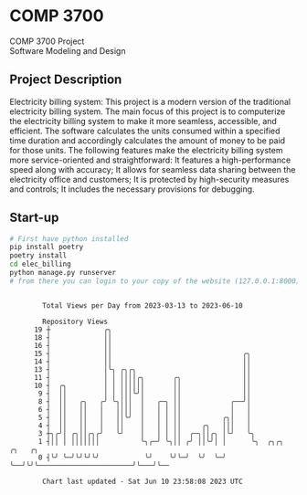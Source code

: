 # COMP 3700
COMP 3700 Project  
Software Modeling and Design
## Project Description
Electricity billing system: This project is a modern version of the traditional electricity billing system. The main focus of this project is to computerize the electricity billing system to make it more seamless, accessible, and efficient. The software calculates the units consumed within a specified time duration and accordingly calculates the amount of money to be paid for those units. The following features make the electricity billing system more service-oriented and straightforward: It features a high-performance speed along with accuracy; It allows for seamless data sharing between the electricity office and customers; It is protected by high-security measures and controls; It includes the necessary provisions for debugging.

## Start-up
```bash
# First have python installed
pip install poetry
poetry install
cd elec_billing
python manage.py runserver
# from there you can login to your copy of the website (127.0.0.1:8000), default creds are admin/admin
```

```

        Total Views per Day from 2023-03-13 to 2023-06-10

        Repository Views
      19 ┼             ╭╮
      18 ┤             ││
      16 ┤             ││
      15 ┤             ││                                ╭╮
      14 ┤             ││                                ││
      13 ┤             │╰╮ ╭╮╭╮                          ││
      11 ┤             │ │ ││││╭╮       ╭╮               ││
      10 ┤  ╭╮         │ │ ││││││       ││               ││
       9 ┤  ││         │ │ │││╰╯│       ││               ││
       8 ┤  ││   ╭╮   ╭╯ ╰╮│││  │   ╭─╮ ││            ╭──╯│
       6 ┤  ││   ││   │   ││││  │   │ │ ││            │   │
       5 ┤  ││   ││   │   ││╰╯  │   │ │ ││          ╭╮│   │
       4 ┤  ││   ││   │   ││    │   │ │ ││     ╭╮   │││   │
       3 ┼╮╭╯│ ╭╮││╭╮╭╯   ╰╯    │   │ │ ││  ╭─╮││╭╮ │╰╯   ╰╮
       1 ┤││ │ │││││││          ╰╮╭─╯ ╰╮││ ╭╯ ││╰╯│ │      ╰╮  ╭╮╭╮                       ╭╮   ╭╮
       0 ┤╰╯ ╰─╯╰╯╰╯╰╯           ╰╯    ╰╯╰─╯  ╰╯  ╰─╯       ╰──╯╰╯╰───────────────────────╯╰───╯╰──

        Chart last updated - Sat Jun 10 23:58:08 2023 UTC
        
```
